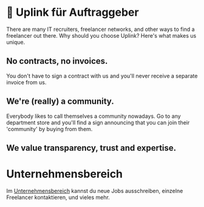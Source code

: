 # 🫅 Uplink für Auftraggeber

There are many IT recruiters, freelancer networks, and other ways to find a freelancer out there. Why should you choose Uplink? Here's what makes us unique.

## No contracts, no invoices.

You don't have to sign a contract with us and you'll never receive a separate invoice from us.

## We're (really) a community.

Everybody likes to call themselves a community nowadays. Go to any department store and you'll find a sign announcing that you can join their 'community' by buying from them.

## We value transparency, trust and expertise.

# Unternehmensbereich

Im [Unternehmensbereich](https://app.uplink.tech/) kannst du neue Jobs ausschreiben, einzelne Freelancer kontaktieren, und vieles mehr.
